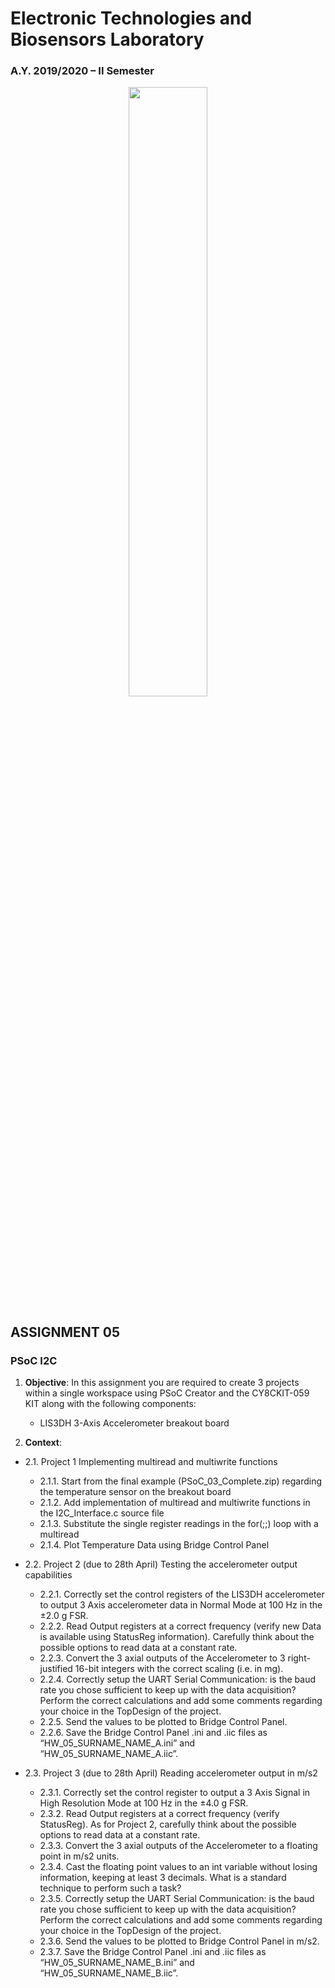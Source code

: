 
# Electronic Technologies and Biosensors Laboratory
### A.Y. 2019/2020 – II Semester

<p align="center">
   <a href="url"><img src="https://upload.wikimedia.org/wikipedia/it/archive/b/be/20151105101950%21Logo_Politecnico_Milano.png" height="50%" width="50%"></a>
</p>


## ASSIGNMENT 05
### PSoC I2C
1. **Objective**: 
In this assignment you are required to create 3 projects within a single workspace using PSoC Creator and the CY8CKIT-059 KIT along with the following components:
    * LIS3DH 3-Axis Accelerometer breakout board

2. **Context**:
* 2.1. Project 1 Implementing multiread and multiwrite functions
    * 2.1.1. Start from the final example (PSoC_03_Complete.zip) regarding the temperature sensor on the breakout board
    * 2.1.2. Add implementation of multiread and multiwrite functions in the I2C_Interface.c source file
    * 2.1.3. Substitute the single register readings in the for(;;) loop with a multiread
    * 2.1.4. Plot Temperature Data using Bridge Control Panel

* 2.2. Project 2 (due to 28th April) Testing the accelerometer output capabilities
    * 2.2.1. Correctly set the control registers of the LIS3DH accelerometer to output 3 Axis accelerometer data in Normal Mode at 100 Hz in the ±2.0 g FSR.
    * 2.2.2. Read Output registers at a correct frequency (verify new Data is available using StatusReg information). Carefully think about the possible options to read data at a constant rate.
    * 2.2.3. Convert the 3 axial outputs of the Accelerometer to 3 right-justified 16-bit integers with the correct scaling (i.e. in mg).
    * 2.2.4. Correctly setup the UART Serial Communication: is the baud rate you chose sufficient to keep up with the data acquisition? Perform the correct calculations and add some comments regarding your choice in the TopDesign of the project.
    * 2.2.5. Send the values to be plotted to Bridge Control Panel.
    * 2.2.6. Save the Bridge Control Panel .ini and .iic files as “HW_05_SURNAME_NAME_A.ini” and “HW_05_SURNAME_NAME_A.iic”.

* 2.3. Project 3 (due to 28th April) Reading accelerometer output in m/s2
    * 2.3.1. Correctly set the control register to output a 3 Axis Signal in High Resolution Mode at 100 Hz in the ±4.0 g FSR.
    * 2.3.2. Read Output registers at a correct frequency (verify StatusReg). As for Project 2, carefully think about the possible options to read data at a constant rate.
    * 2.3.3. Convert the 3 axial outputs of the Accelerometer to a floating point in m/s2 units.
    * 2.3.4. Cast the floating point values to an int variable without losing information, keeping at least 3 decimals. What is a standard technique to perform such a task?
    * 2.3.5. Correctly setup the UART Serial Communication: is the baud rate you chose sufficient to keep up with the data acquisition? Perform the correct calculations and add some comments regarding your choice in the TopDesign of the project.
    * 2.3.6. Send the values to be plotted to Bridge Control Panel in m/s2.
    * 2.3.7. Save the Bridge Control Panel .ini and .iic files as “HW_05_SURNAME_NAME_B.ini” and “HW_05_SURNAME_NAME_B.iic”.
